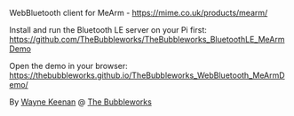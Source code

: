 
WebBluetooth client for MeArm - https://mime.co.uk/products/mearm/

Install and run the Bluetooth LE server on your Pi first: https://github.com/TheBubbleworks/TheBubbleworks_BluetoothLE_MeArmDemo


Open the demo in your browser: https://thebubbleworks.github.io/TheBubbleworks_WebBluetooth_MeArmDemo/



By [Wayne Keenan](https://twitter.com/wkeenan/) @ [The Bubbleworks](https://twitter.com/The_Bubbleworks/)
